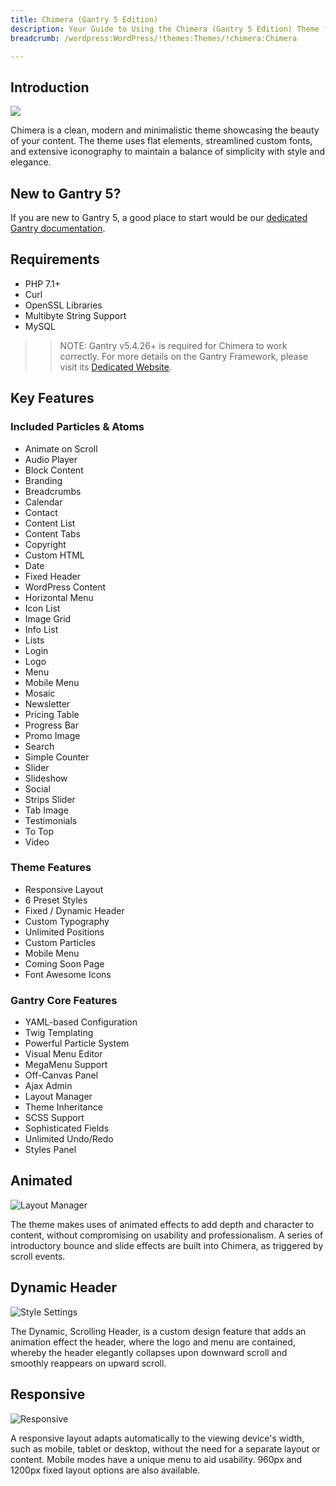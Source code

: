 ```yaml
---
title: Chimera (Gantry 5 Edition)
description: Your Guide to Using the Chimera (Gantry 5 Edition) Theme for WordPress
breadcrumb: /wordpress:WordPress/!themes:Themes/!chimera:Chimera

---
```


Introduction
-----

![](assets/chimera.png)

Chimera is a clean, modern and minimalistic theme showcasing the beauty of your content. The theme uses flat elements, streamlined custom fonts, and extensive iconography to maintain a balance of simplicity with style and elegance.

New to Gantry 5?
-----
If you are new to Gantry 5, a good place to start would be our [dedicated Gantry documentation](http://docs.gantry.org).

Requirements
-----

* PHP 7.1+
* Curl
* OpenSSL Libraries
* Multibyte String Support
* MySQL

>> NOTE: Gantry v5.4.26+ is required for Chimera to work correctly. For more details on the Gantry Framework, please visit its [Dedicated Website](http://gantry.org).

Key Features
-----

### Included Particles & Atoms

* Animate on Scroll
* Audio Player
* Block Content
* Branding
* Breadcrumbs
* Calendar
* Contact
* Content List
* Content Tabs
* Copyright
* Custom HTML
* Date
* Fixed Header
* WordPress Content
* Horizontal Menu
* Icon List
* Image Grid
* Info List
* Lists
* Login
* Logo
* Menu
* Mobile Menu
* Mosaic
* Newsletter
* Pricing Table
* Progress Bar
* Promo Image
* Search
* Simple Counter
* Slider
* Slideshow
* Social
* Strips Slider
* Tab Image
* Testimonials
* To Top
* Video 

### Theme Features

* Responsive Layout
* 6 Preset Styles
* Fixed / Dynamic Header
* Custom Typography
* Unlimited Positions
* Custom Particles
* Mobile Menu
* Coming Soon Page
* Font Awesome Icons 

### Gantry Core Features

* YAML-based Configuration
* Twig Templating
* Powerful Particle System
* Visual Menu Editor
* MegaMenu Support
* Off-Canvas Panel
* Ajax Admin
* Layout Manager
* Theme Inheritance
* SCSS Support
* Sophisticated Fields
* Unlimited Undo/Redo
* Styles Panel

## Animated

![Layout Manager](ft-2.jpg)

The theme makes uses of animated effects to add depth and character to content, without compromising on usability and professionalism. A series of introductory bounce and slide effects are built into Chimera, as triggered by scroll events.

## Dynamic Header

![Style Settings](ft-3.jpg)

The Dynamic, Scrolling Header, is a custom design feature that adds an animation effect the header, where the logo and menu are contained, whereby the header elegantly collapses upon downward scroll and smoothly reappears on upward scroll.

## Responsive

![Responsive](ft-4.jpg)

A responsive layout adapts automatically to the viewing device's width, such as mobile, tablet or desktop, without the need for a separate layout or content. Mobile modes have a unique menu to aid usability. 960px and 1200px fixed layout options are also available.
